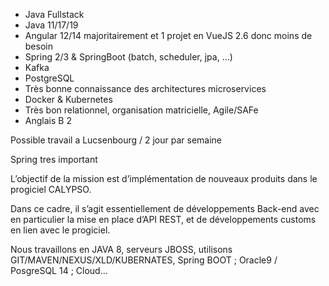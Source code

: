 - Java Fullstack
- Java 11/17/19
- Angular 12/14 majoritairement et 1 projet en VueJS 2.6 donc moins de besoin
- Spring 2/3 & SpringBoot (batch, scheduler, jpa, …)
- Kafka
- PostgreSQL
- Très bonne connaissance des architectures microservices
- Docker & Kubernetes
- Très bon relationnel, organisation matricielle, Agile/SAFe
- Anglais B 2

Possible travail  a Lucsenbourg / 2 jour par semaine

Spring tres important



L’objectif de la mission est d’implémentation de nouveaux produits dans le progiciel CALYPSO.

Dans ce cadre, il s’agit essentiellement de développements Back-end avec en particulier la mise en place d’API REST, et de développements customs en lien avec le progiciel.

Nous travaillons en JAVA 8, serveurs JBOSS, utilisons GIT/MAVEN/NEXUS/XLD/KUBERNATES, Spring BOOT ; Oracle9 / PosgreSQL 14 ; Cloud…